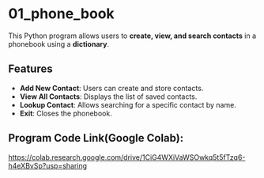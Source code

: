 # 01_phone_book
This Python program allows users to **create, view, and search contacts** in a phonebook using a **dictionary**.

## Features
- **Add New Contact**: Users can create and store contacts.
- **View All Contacts**: Displays the list of saved contacts.
- **Lookup Contact**: Allows searching for a specific contact by name.
- **Exit**: Closes the phonebook.

## Program Code Link(Google Colab):
https://colab.research.google.com/drive/1CiG4WXiVaWSOwkq5t5fTzq6-h4eXBvSp?usp=sharing